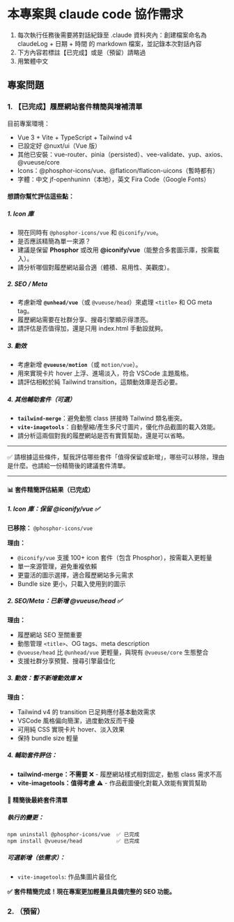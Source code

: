 # 本專案與 claude code 協作需求

1. 每次執行任務後需要將對話紀錄至 .claude 資料夾內：創建檔案命名為 claudeLog + 日期 + 時間 的 markdown 檔案，並記錄本次對話內容
2. 下方內容若標註【已完成】或是（預留）請略過
3. 用繁體中文

## 專案問題

### 1. 【已完成】履歷網站套件精簡與增補清單

目前專案環境：

- Vue 3 + Vite + TypeScript + Tailwind v4
- 已設定好 @nuxt/ui（Vue 版）
- 其他已安裝：vue-router、pinia（persisted）、vee-validate、yup、axios、@vueuse/core
- Icons：@phosphor-icons/vue、@flaticon/flaticon-uicons（暫時都有）
- 字體：中文 jf-openhuninn（本地），英文 Fira Code（Google Fonts）

#### 想請你幫忙評估這些點：

##### 1. Icon 庫

- 現在同時有 `@phosphor-icons/vue` 和 `@iconify/vue`。
- 是否應該精簡為單一來源？
- 建議是保留 **Phosphor** 或改用 **@iconify/vue**（能整合多套圖示庫，按需載入）。
- 請分析哪個對履歷網站最合適（體積、易用性、美觀度）。

##### 2. SEO / Meta

- 考慮新增 **`@unhead/vue`**（或 `@vueuse/head`）來處理 `<title>` 和 OG meta tag。
- 履歷網站需要在社群分享、搜尋引擎顯示得漂亮。
- 請評估是否值得加，還是只用 index.html 手動設就夠。

##### 3. 動效

- 考慮新增 **`@vueuse/motion`**（或 `motion/vue`）。
- 用來實現卡片 hover 上浮、進場淡入，符合 VSCode 主題風格。
- 請評估相較於純 Tailwind transition，這類動效庫是否必要。

##### 4. 其他輔助套件（可選）

- **`tailwind-merge`**：避免動態 class 拼接時 Tailwind 類名衝突。
- **`vite-imagetools`**：自動壓縮/產生多尺寸圖片，優化作品截圖的載入效能。
- 請分析這兩個對我的履歷網站是否有實質幫助，還是可以省略。

---

✅ 請根據這些條件，幫我評估哪些套件「值得保留或新增」，哪些可以移除，理由是什麼。也請給一份精簡後的建議套件清單。

---

#### 📊 套件精簡評估結果（已完成）

##### 1. Icon 庫：**保留 @iconify/vue** ✅

**已移除：** `@phosphor-icons/vue`

**理由：**

- `@iconify/vue` 支援 100+ icon 套件（包含 Phosphor），按需載入更輕量
- 單一來源管理，避免重複依賴
- 更靈活的圖示選擇，適合履歷網站多元需求
- Bundle size 更小，只載入使用到的圖示

##### 2. SEO/Meta：**已新增 @vueuse/head** ✅

**理由：**

- 履歷網站 SEO 至關重要
- 動態管理 `<title>`、OG tags、meta description
- `@vueuse/head` 比 `@unhead/vue` 更輕量，與現有 `@vueuse/core` 生態整合
- 支援社群分享預覽、搜尋引擎最佳化

##### 3. 動效：**暫不新增動效庫** ❌

**理由：**

- Tailwind v4 的 transition 已足夠應付基本動效需求
- VSCode 風格偏向簡潔，過度動效反而干擾
- 可用純 CSS 實現卡片 hover、淡入效果
- 保持 bundle size 輕量

##### 4. 輔助套件評估：

- **tailwind-merge：不需要** ❌ - 履歷網站樣式相對固定，動態 class 需求不高
- **vite-imagetools：值得考慮** ⚠️ - 作品截圖優化對載入效能有實質幫助

#### 🎯 **精簡後最終套件清單**

##### 執行的變更：

```bash
npm uninstall @phosphor-icons/vue  ✅ 已完成
npm install @vueuse/head           ✅ 已完成
```

##### 可選新增（依需求）：

- `vite-imagetools`: 作品集圖片最佳化

**✅ 套件精簡完成！現在專案更加輕量且具備完整的 SEO 功能。**

### 2. （預留）
